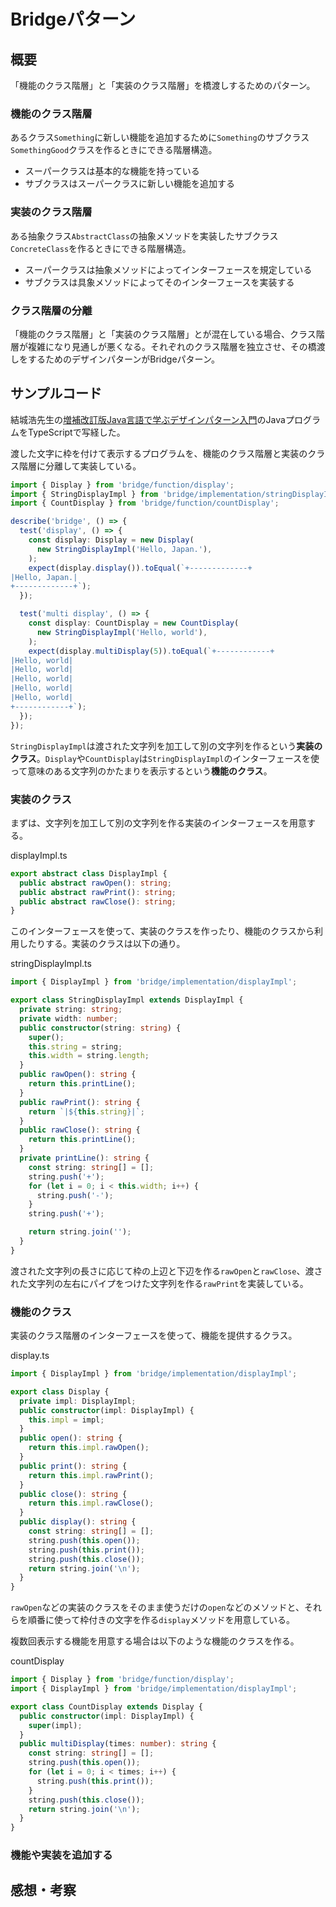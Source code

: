 # Bridgeパターン

## 概要

「機能のクラス階層」と「実装のクラス階層」を橋渡しするためのパターン。

### 機能のクラス階層

あるクラス`Something`に新しい機能を追加するために`Something`のサブクラス`SomethingGood`クラスを作るときにできる階層構造。

- スーパークラスは基本的な機能を持っている
- サブクラスはスーパークラスに新しい機能を追加する

### 実装のクラス階層

ある抽象クラス`AbstractClass`の抽象メソッドを実装したサブクラス`ConcreteClass`を作るときにできる階層構造。

- スーパークラスは抽象メソッドによってインターフェースを規定している
- サブクラスは具象メソッドによってそのインターフェースを実装する

### クラス階層の分離

「機能のクラス階層」と「実装のクラス階層」とが混在している場合、クラス階層が複雑になり見通しが悪くなる。それぞれのクラス階層を独立させ、その橋渡しをするためのデザインパターンがBridgeパターン。

## サンプルコード

結城浩先生の[増補改訂版Java言語で学ぶデザインパターン入門](https://www.amazon.co.jp/%E5%A2%97%E8%A3%9C%E6%94%B9%E8%A8%82%E7%89%88Java%E8%A8%80%E8%AA%9E%E3%81%A7%E5%AD%A6%E3%81%B6%E3%83%87%E3%82%B6%E3%82%A4%E3%83%B3%E3%83%91%E3%82%BF%E3%83%BC%E3%83%B3%E5%85%A5%E9%96%80-%E7%B5%90%E5%9F%8E-%E6%B5%A9/dp/4797327030)のJavaプログラムをTypeScriptで写経した。

渡した文字に枠を付けて表示するプログラムを、機能のクラス階層と実装のクラス階層に分離して実装している。

```typescript
import { Display } from 'bridge/function/display';
import { StringDisplayImpl } from 'bridge/implementation/stringDisplayImpl';
import { CountDisplay } from 'bridge/function/countDisplay';

describe('bridge', () => {
  test('display', () => {
    const display: Display = new Display(
      new StringDisplayImpl('Hello, Japan.'),
    );
    expect(display.display()).toEqual(`+-------------+
|Hello, Japan.|
+-------------+`);
  });

  test('multi display', () => {
    const display: CountDisplay = new CountDisplay(
      new StringDisplayImpl('Hello, world'),
    );
    expect(display.multiDisplay(5)).toEqual(`+------------+
|Hello, world|
|Hello, world|
|Hello, world|
|Hello, world|
|Hello, world|
+------------+`);
  });
});
```

`StringDisplayImpl`は渡された文字列を加工して別の文字列を作るという**実装のクラス**。`Display`や`CountDisplay`は`StringDisplayImpl`のインターフェースを使って意味のある文字列のかたまりを表示するという**機能のクラス**。

### 実装のクラス

まずは、文字列を加工して別の文字列を作る実装のインターフェースを用意する。

displayImpl.ts

```typescript
export abstract class DisplayImpl {
  public abstract rawOpen(): string;
  public abstract rawPrint(): string;
  public abstract rawClose(): string;
}
```

このインターフェースを使って、実装のクラスを作ったり、機能のクラスから利用したりする。実装のクラスは以下の通り。

stringDisplayImpl.ts

```typescript
import { DisplayImpl } from 'bridge/implementation/displayImpl';

export class StringDisplayImpl extends DisplayImpl {
  private string: string;
  private width: number;
  public constructor(string: string) {
    super();
    this.string = string;
    this.width = string.length;
  }
  public rawOpen(): string {
    return this.printLine();
  }
  public rawPrint(): string {
    return `|${this.string}|`;
  }
  public rawClose(): string {
    return this.printLine();
  }
  private printLine(): string {
    const string: string[] = [];
    string.push('+');
    for (let i = 0; i < this.width; i++) {
      string.push('-');
    }
    string.push('+');

    return string.join('');
  }
}
```

渡された文字列の長さに応じて枠の上辺と下辺を作る`rawOpen`と`rawClose`、渡された文字列の左右にパイプをつけた文字列を作る`rawPrint`を実装している。

### 機能のクラス

実装のクラス階層のインターフェースを使って、機能を提供するクラス。

display.ts

```typescript
import { DisplayImpl } from 'bridge/implementation/displayImpl';

export class Display {
  private impl: DisplayImpl;
  public constructor(impl: DisplayImpl) {
    this.impl = impl;
  }
  public open(): string {
    return this.impl.rawOpen();
  }
  public print(): string {
    return this.impl.rawPrint();
  }
  public close(): string {
    return this.impl.rawClose();
  }
  public display(): string {
    const string: string[] = [];
    string.push(this.open());
    string.push(this.print());
    string.push(this.close());
    return string.join('\n');
  }
}
```

`rawOpen`などの実装のクラスをそのまま使うだけの`open`などのメソッドと、それらを順番に使って枠付きの文字を作る`display`メソッドを用意している。

複数回表示する機能を用意する場合は以下のような機能のクラスを作る。

countDisplay

```typescript
import { Display } from 'bridge/function/display';
import { DisplayImpl } from 'bridge/implementation/displayImpl';

export class CountDisplay extends Display {
  public constructor(impl: DisplayImpl) {
    super(impl);
  }
  public multiDisplay(times: number): string {
    const string: string[] = [];
    string.push(this.open());
    for (let i = 0; i < times; i++) {
      string.push(this.print());
    }
    string.push(this.close());
    return string.join('\n');
  }
}
```

### 機能や実装を追加する

## 感想・考察
